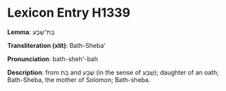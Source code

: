 # Lexicon Entry H1339

**Lemma**: בַּת־שֶׁבַע

**Transliteration (xlit)**: Bath-Shebaʻ

**Pronunciation**: bath-sheh'-bah

**Description**:
from בַּת and שֶׁבַע (in the sense of שָׁבַע); daughter of an oath; Bath-Sheba, the mother of Solomon; Bath-sheba.
